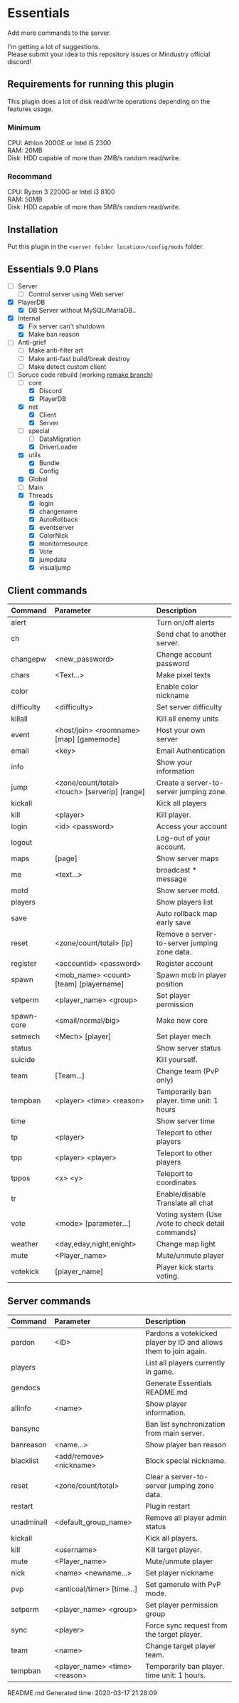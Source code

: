 # Essentials
Add more commands to the server.

I'm getting a lot of suggestions.<br>
Please submit your idea to this repository issues or Mindustry official discord!

## Requirements for running this plugin
This plugin does a lot of disk read/write operations depending on the features usage.

### Minimum
CPU: Athlon 200GE or Intel i5 2300<br>
RAM: 20MB<br>
Disk: HDD capable of more than 2MB/s random read/write.

### Recommand
CPU: Ryzen 3 2200G or Intel i3 8100<br>
RAM: 50MB<br>
Disk: HDD capable of more than 5MB/s random read/write.

## Installation

Put this plugin in the ``<server folder location>/config/mods`` folder.

## Essentials 9.0 Plans
- [ ] Server
  - [ ] Control server using Web server
- [x] PlayerDB
  - [x] DB Server without MySQL/MariaDB..
- [x] Internal
  - [x] Fix server can't shutdown
  - [x] Make ban reason
- [ ] Anti-grief
  - [ ] Make anti-filter art
  - [ ] Make anti-fast build/break destroy
  - [ ] Make detect custom client
- [ ] Soruce code rebuild (working [remake branch](https://github.com/Kieaer/Essentials/tree/remake))
  - [ ] core
    - [x] Discord
    - [x] PlayerDB
  - [x] net
    - [x] Client
    - [x] Server
  - [ ] special
    - [ ] DataMigration
    - [x] DriverLoader
  - [x] utils
    - [x] Bundle
    - [x] Config
  - [x] Global
  - [ ] Main
  - [x] Threads
    - [x] login
    - [x] changename
    - [x] AutoRollback
    - [x] eventserver
    - [x] ColorNick
    - [x] monitorresource
    - [x] Vote
    - [x] jumpdata
    - [x] visualjump

## Client commands

| Command | Parameter | Description |
|:---|:---|:--- |
| alert |  | Turn on/off alerts |
| ch |  | Send chat to another server. |
| changepw | &lt;new_password&gt; | Change account password |
| chars | &lt;Text...&gt; | Make pixel texts |
| color |  | Enable color nickname |
| difficulty | &lt;difficulty&gt; | Set server difficulty |
| killall |  | Kill all enemy units |
| event | &lt;host/join&gt; &lt;roomname&gt; [map] [gamemode] | Host your own server |
| email | &lt;key&gt; | Email Authentication |
| info |  | Show your information |
| jump | &lt;zone/count/total&gt; &lt;touch&gt; [serverip] [range] | Create a server-to-server jumping zone. |
| kickall |  | Kick all players |
| kill | &lt;player&gt; | Kill player. |
| login | &lt;id&gt; &lt;password&gt; | Access your account |
| logout |  | Log-out of your account. |
| maps | [page] | Show server maps |
| me | &lt;text...&gt; | broadcast * message |
| motd |  | Show server motd. |
| players |  | Show players list |
| save |  | Auto rollback map early save |
| reset | &lt;zone/count/total&gt; [ip] | Remove a server-to-server jumping zone data. |
| register | &lt;accountid&gt; &lt;password&gt; | Register account |
| spawn | &lt;mob_name&gt; &lt;count&gt; [team] [playername] | Spawn mob in player position |
| setperm | &lt;player_name&gt; &lt;group&gt; | Set player permission |
| spawn-core | &lt;smail/normal/big&gt; | Make new core |
| setmech | &lt;Mech&gt; [player] | Set player mech |
| status |  | Show server status |
| suicide |  | Kill yourself. |
| team | [Team...] | Change team (PvP only) |
| tempban | &lt;player&gt; &lt;time&gt; &lt;reason&gt; | Temporarily ban player. time unit: 1 hours |
| time |  | Show server time |
| tp | &lt;player&gt; | Teleport to other players |
| tpp | &lt;player&gt; &lt;player&gt; | Teleport to other players |
| tppos | &lt;x&gt; &lt;y&gt; | Teleport to coordinates |
| tr |  | Enable/disable Translate all chat |
| vote | &lt;mode&gt; [parameter...] | Voting system (Use /vote to check detail commands) |
| weather | &lt;day,eday,night,enight&gt; | Change map light |
| mute | &lt;Player_name&gt; | Mute/unmute player |
| votekick | [player_name] | Player kick starts voting. |

## Server commands

| Command | Parameter | Description |
|:---|:---|:--- |
| pardon | &lt;ID&gt; | Pardons a votekicked player by ID and allows them to join again. |
| players |  | List all players currently in game. |
| gendocs |  | Generate Essentials README.md |
| allinfo | &lt;name&gt; | Show player information. |
| bansync |  | Ban list synchronization from main server. |
| banreason | &lt;name...&gt; | Show player ban reason |
| blacklist | &lt;add/remove&gt; &lt;nickname&gt; | Block special nickname. |
| reset | &lt;zone/count/total&gt; | Clear a server-to-server jumping zone data. |
| restart |  | Plugin restart |
| unadminall | &lt;default_group_name&gt; | Remove all player admin status |
| kickall |  | Kick all players. |
| kill | &lt;username&gt; | Kill target player. |
| mute | &lt;Player_name&gt; | Mute/unmute player |
| nick | &lt;name&gt; &lt;newname...&gt; | Set player nickname |
| pvp | &lt;anticoal/timer&gt; [time...] | Set gamerule with PvP mode. |
| setperm | &lt;player_name&gt; &lt;group&gt; | Set player permission group |
| sync | &lt;player&gt; | Force sync request from the target player. |
| team | &lt;name&gt; | Change target player team. |
| tempban | &lt;player_name&gt; &lt;time&gt; &lt;reason&gt; | Temporarily ban player. time unit: 1 hours. |

README.md Generated time: 2020-03-17 21:28:09
